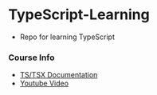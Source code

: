 # TypeScript-Learning

- Repo for learning TypeScript

### Course Info
* [TS/TSX Documentation](https://www.typescriptlang.org/docs/)
* [Youtube Video](https://www.youtube.com/watch?v=JHEB7RhJG1Y)
